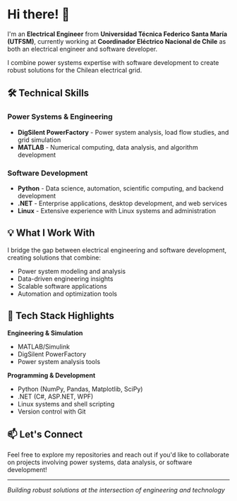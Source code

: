 

# Hi there! 👋

I'm an **Electrical Engineer** from **Universidad Técnica Federico Santa María (UTFSM)**, currently working at **Coordinador Eléctrico Nacional de Chile** as both an electrical engineer and software developer. 

I combine power systems expertise with software development to create robust solutions for the Chilean electrical grid.

## 🛠️ Technical Skills

### Power Systems & Engineering
- **DigSilent PowerFactory** - Power system analysis, load flow studies, and grid simulation
- **MATLAB** - Numerical computing, data analysis, and algorithm development

### Software Development
- **Python** - Data science, automation, scientific computing, and backend development
- **.NET** - Enterprise applications, desktop development, and web services
- **Linux** - Extensive experience with Linux systems and administration

## 💡 What I Work With

I bridge the gap between electrical engineering and software development, creating solutions that combine:
- Power system modeling and analysis
- Data-driven engineering insights
- Scalable software applications
- Automation and optimization tools

## 🔧 Tech Stack Highlights

**Engineering & Simulation**
- MATLAB/Simulink
- DigSilent PowerFactory
- Power system analysis tools

**Programming & Development**
- Python (NumPy, Pandas, Matplotlib, SciPy)
- .NET (C#, ASP.NET, WPF)
- Linux systems and shell scripting
- Version control with Git

## 📫 Let's Connect

Feel free to explore my repositories and reach out if you'd like to collaborate on projects involving power systems, data analysis, or software development!

---

*Building robust solutions at the intersection of engineering and technology*
